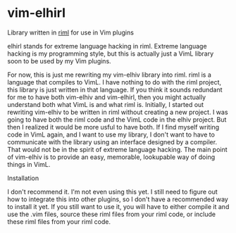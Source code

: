 # vim-elhirl
Library written in [riml](https://github.com/luke-gru/riml) for use in Vim plugins

elhirl stands for extreme language hacking in riml. Extreme language hacking is my programming style, but this is actually just a VimL library soon to be used by my Vim plugins.

For now, this is just me rewriting my vim-elhiv library into riml. riml is a language that compiles to VimL. I have nothing to do with the riml project, this library is just written in that language. If you think it sounds redundant for me to have both vim-elhiv and vim-elhirl, then you might actually understand both what VimL is and what riml is. Initially, I started out rewriting vim-elhiv to be written in riml without creating a new project. I was going to have both the riml code and the VimL code in the elhiv project. But then I realized it would be more usful to have both. If I find myself writing code in VimL again, and I want to use my library, I don't want to have to communicate with the library using an interface designed by a compiler. That would not be in the spirit of extreme language hacking. The main point of vim-elhiv is to provide an easy, memorable, lookupable way of doing things in VimL.

Installation

I don't recommend it. I'm not even using this yet. I still need to figure out how to integrate this into other plugins, so I don't have a recommended way to install it yet. If you still want to use it, you will have to either compile it and use the .vim files, source these riml files from your riml code, or include these riml files from your riml code.
